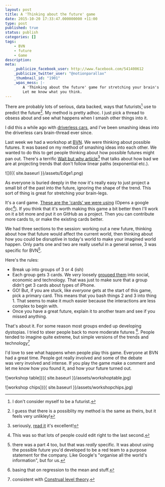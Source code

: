```yaml
---
layout: post
title: A 'Thinking about the future' game
date: 2015-10-20 17:33:47.000000000 +11:00
type: post
published: true
status: publish
categories: []
tags:
    - BVN
    - future
    - Game
description:
meta:
    _publicize_facebook_user: http://www.facebook.com/541400612
    _publicize_twitter_user: "@notionparallax"
    _thumbnail_id: "1901"
    _wpas_mess: |-
        A 'Thinking about the future' game for stretching your brain's legs.
        Let me know what you think.
---
```


There are probably lots of serious, data backed, ways that futurists[^1] use to predict the future[^2]. My method is pretty adhoc. I just pick a thread to obsess about and see what happens when I smash other things into it.

I did this a while ago with [driverless cars](http://notionparallax.co.uk/?p=1419), and I've been smashing ideas into the driverless cars brain-thread ever since.

Last week we had a workshop at [BVN](http://www.bvn.com.au). We were thinking about possible futures. It was based on my method of smashing ideas into each other. We wanted to do this to get people thinking about how possible futures might pan out. There's a terrific [Wait but why article](http://waitbutwhy.com/2015/01/artificial-intelligence-revolution-1.html)[^3] that talks about how bad we are at projecting trends that don't follow linear paths (exponential etc.).

![]({{ site.baseurl }}/assets/Edge1.png)

As everyone is buried deeply in the now it's really easy to just project a small bit of the past into the future, ignoring the shape of the trend. This sort of thing is great for stretching your brain-legs.

It's a card game. [These are the 'cards' we were using](https://docs.google.com/document/d/1muWA3gFVp3gyvUYHLsppSZl0DiJIvPdj4He1NB3ydcM/edit?usp=sharing) (Opens a google doc[^4]). If you think that it's worth making this game a bit better then I'll work on it a bit more and put it on GitHub as a project. Then you can contribute more cards to, or make the existing cards better.

We had three sections to the session: working out a new future, thinking about how that future would affect the current world, then thinking about how you could be disruptive in today's world to make your imagined world happen. Only parts one and two are really useful in a general sense, 3 was specific for BVN[^5].

Here's the rules:

-   Break up into groups of 3 or 4 (ish)
-   Each group gets 3 cards. We _very_ loosely <a title="the groupings" href="https://docs.google.com/spreadsheets/d/1-zBQ9adH4jNKeUtufY6mtwcCztbJ90PEdVsjcpMvz2Q/edit#gid=0">grouped them</a> into social, economic and technology. That was just to make sure that a group didn't get 3 cards about types of iPhone.
-   GO! But, if you are stuck, like _everyone_ gets at the start of this game, pick a primary card. This means that you bash things 2 and 3 into thing 1. That seems to make it much easier because the interactions are less complex to begin with.
-   Once you have a great future, explain it to another team and see if you missed anything.

That's about it. For some reason most groups ended up developing dystopias. I tried to steer people back to more moderate futures [^6]. People tended to imagine quite extreme, but simple versions of the trends and technology[^7]

I'd love to see what happens when people play this game. Everyone at BVN had a great time. People got really involved and some of the debate was very involved and intense. If you play the game make a comment and let me know how you found it, and how your future turned out.

![workshop table]({{ site.baseurl }}/assets/workshoptable.jpg)

![workshop chips]({{ site.baseurl }}/assets/workshopchips.jpg)

[^1]: I don't consider myself to be a futurist.
[^2]: I guess that there is a possiblity my method is the same as theirs, but it feels very unlikley!
[^3]: seriously, <a href="http://waitbutwhy.com/2015/01/artificial-intelligence-revolution-1.html">read it</a> it's excellent!
[^4]: This was so that lots of people could edit right to the last second.
[^5]: there was a part 4 too, but that was _really_ specific. It was about using the possible future you'd developed to be a red team to a purpose statement for the company. Like Google's "organise all the world's information", but for us.
[^6]: basing that on regression to the mean and stuff.
[^7]: consistent with <a href="https://en.wikipedia.org/wiki/Construal_level_theory">Construal level theory</a>.
